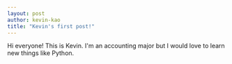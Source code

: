 ```yaml
---
layout: post
author: kevin-kao
title: "Kevin's first post!"
---
```

Hi everyone! This is Kevin. I'm an accounting major but I would love to learn new things like Python. 
